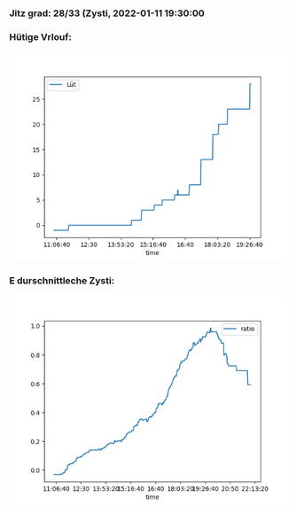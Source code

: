 ### Jitz grad: 28/33 (Zysti, 2022-01-11 19:30:00

### Hütige Vrlouf:
![Graph](Today.png)

### E durschnittleche Zysti:
![Graph](Zysti.png)